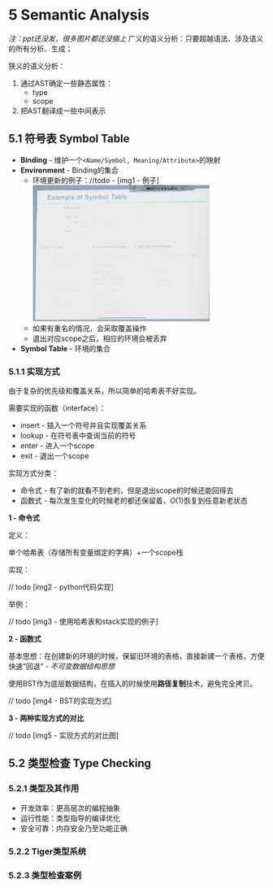 # 5 Semantic Analysis
*注：ppt还没发，很多图片都还没插上*
广义的语义分析：只要超越语法、涉及语义的所有分析、生成；

狭义的语义分析：

1. 通过AST确定一些静态属性：
    - type
    - scope
2. 把AST翻译成一些中间表示

## 5.1 符号表 Symbol Table

- **Binding** - 维护一个`<Name/Symbol, Meaning/Attribute>`的映射
- **Environment** - Binding的集合
    - 环境更新的例子：//todo - [img1 - 例子]
    ![image-20250320152120880](./chap5.assets/image-20250320152120880.png)
    - 如果有重名的情况，会采取覆盖操作
    - 退出对应scope之后，相应的环境会被丢弃
- **Symbol Table** - 环境的集合

### 5.1.1 实现方式

由于复杂的优先级和覆盖关系，所以简单的哈希表不好实现。

需要实现的函数（interface）：

- insert - 插入一个符号并且实现覆盖关系
- lookup - 在符号表中查询当前的符号
- enter - 进入一个scope
- exit - 退出一个scope

实现方式分类：

- 命令式 - 有了新的就看不到老的，但是退出scope的时候还能回得去
- 函数式 - 每次发生变化的时候老的都还保留着，$O(1)$恢复到任意新老状态

**1 - 命令式**

定义：

单个哈希表（存储所有变量绑定的字典）+一个scope栈

实现：

// todo [img2 - python代码实现]

举例：

// todo [img3 - 使用哈希表和stack实现的例子]

**2 - 函数式**

基本思想：在创建新的环境的时候，保留旧环境的表格，直接新建一个表格，方便快速“回退” - *不可变数据结构思想*

使用BST作为底层数据结构，在插入的时候使用**路径复制**技术，避免完全拷贝。

// todo [img4 - BST的实现方式]

**3 - 两种实现方式的对比**

// todo [img5 - 实现方式的对比图]



## 5.2 类型检查 Type Checking

### 5.2.1 类型及其作用

- 开发效率：更高层次的编程抽象
- 运行性能：类型指导的编译优化
- 安全可靠：内存安全乃至功能正确

### 5.2.2 Tiger类型系统



### 5.2.3 类型检查案例
